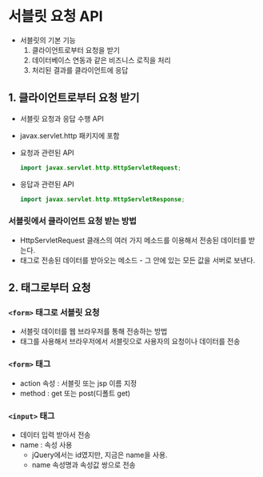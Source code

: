 # 서블릿 요청 API

- 서블릿의 기본 기능
  1. 클라이언트로부터 요청을 받기
  2. 데이터베이스 연동과 같은 비즈니스 로직을 처리
  3. 처리된 결과를 클라이언트에 응답

## 1. 클라이언트로부터 요청 받기

- 서블릿 요청과 응답 수행 API
- javax.servlet.http 패키지에 포함
- 요청과 관련된 API

  ```java
  import javax.servlet.http.HttpServletRequest;
  ```

- 응답과 관련된 API

  ```java
  import javax.servlet.http.HttpServletResponse;
  ```

### 서블릿에서 클라이언트 요청 받는 방법

- HttpServletRequest 클래스의 여러 가지 메소드를 이용해서 전송된 데이터를 받는다.
- <form>태그로 전송된 데이터를 받아오는 메소드
    - 그 안에 있는 모든 값을 서버로 보낸다.

## 2. 태그로부터 요청

### `<form>` 태그로 서블릿 요청

- 서블릿 데이터를 웹 브라우저를 통해 전송하는 방법
- <form>태그를 사용해서 브라우저에서 서블릿으로 사용자의 요청이나 데이터를 전송

### `<form>` 태그

- action 속성 : 서블릿 또는 jsp 이름 지정
- method : get 또는 post(디폴트 get)

### `<input>` 태그

- 데이터 입력 받아서 전송
- name : 속성 사용
  - jQuery에서는 id였지만, 지금은 name을 사용.
  - name 속성명과 속성값 쌍으로 전송
